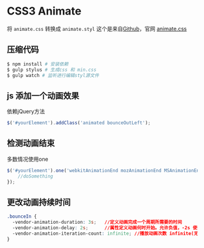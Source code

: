 # CSS3 Animate

将 `animate.css` 转换成 `animate.styl`
这个是来自[Github](https://github.com/daneden/animate.css)，官网 [animate.css](https://daneden.github.io/animate.css/)

## 压缩代码

```bash
$ npm install # 安装依赖
$ gulp stylus # 生成css 和 min.css
$ gulp watch # 监听进行编辑styl源文件
```

## js 添加一个动画效果

依赖jQuery方法

```js
$('#yourElement').addClass('animated bounceOutLeft');
```

## 检测动画结束

多数情况使用one

```js
$('#yourElement').one('webkitAnimationEnd mozAnimationEnd MSAnimationEnd oanimationend animationend', function(){
    //doSomething
});
```

##  更改动画持续时间

```css 
.bounceIn {
  -vendor-animation-duration: 3s;   //定义动画完成一个周期所需要的时间
  -vendor-animation-delay: 2s;      //属性定义动画何时开始。允许负值，-2s 使动画马上开始，但跳过 2 秒进入动画
  -vendor-animation-iteration-count: infinite; //播放动画次数 infinite(无限循环)
}
```
